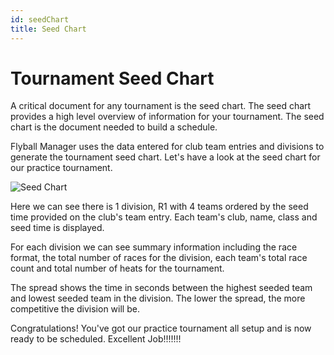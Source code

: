 ```yaml
---
id: seedChart
title: Seed Chart
---
```


# Tournament Seed Chart

A critical document for any tournament is the seed chart. The seed chart provides a high level overview of information for your tournament. The seed chart is the document needed to build a schedule.

Flyball Manager uses the data entered for club team entries and divisions to generate the tournament seed chart. Let's have a look at the seed chart for our practice tournament.

![Seed Chart](/img/seeding-seed-chart.svg)

Here we can see there is 1 division, R1 with 4 teams ordered by the seed time provided on the club's team entry. Each team's club, name, class and seed time is displayed. 

For each division we can see summary information including the race format, the total number of races for the division, each team's total race count and total number of heats for the tournament. 

The spread shows the time in seconds between the highest seeded team and lowest seeded team in the division. The lower the spread, the more competitive the division will be.

Congratulations! You've got our practice tournament all setup and is now ready to be scheduled. Excellent Job!!!!!!!
